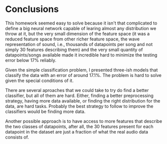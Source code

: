 # Conclusions #

This homework seemed easy to solve because it isn't that complicated to define a big
neural network capable of learing almost any distribution we throw at it, but the
very small dimension of the feature space (it was a reduced feature space from other
richer feature space, the wave representation of sound, i.e., thousands of datapoints per
song and not simply 30 features describing them) and the very small quantity of
datapoints/songs available made it incredible hard to minimize the testing error below 17%
reliably.

Given the simple classification problem, I presented three-ish models that classify the data
with an error of around 17.1%. The problem is hard to solve given the special conditions
of it.

There are several aproaches that we could take to try do find a better classifier, but all
of them are hard. Either, finding a better preprocessing strategy, having more data
available, or finding the right distribution for the data, are hard tasks. Probably
the best strategy to follow to improve the classifiers would be finding more data.

Another possible approach is to have access to more features that describe the two classes
of datapoints, after all, the 30 features present for each datapoint in the dataset are
just a fraction of what the real audio data consists of.

<!-- vim:set filetype=markdown.pandoc : -->
